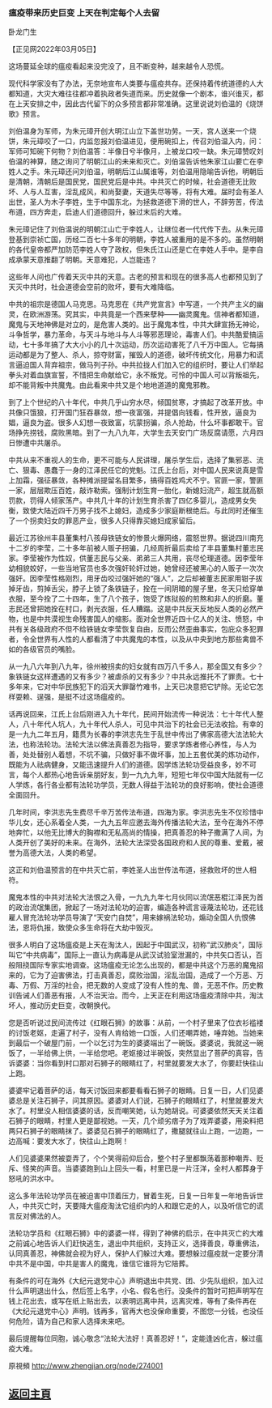 ### 瘟疫带来历史巨变 上天在判定每个人去留

卧龙门生

【正见网2022年03月05日】

这场蔓延全球的瘟疫看起来没完没了，且不断变种，越来越令人恐慌。

现代科学家没有了办法，无奈地宣布人类要与瘟疫共存。还保持着传统道德的人大都知道，大灾大难往往都冲着执政者失道而来。历史就像一个剧本，谁兴谁灭，都在上天安排之中，因此古代留下的众多预言都非常准确。这里说说刘伯温的《烧饼歌》预言。

刘伯温身为军师，为朱元璋开创大明江山立下盖世功劳。一天，宫人送来一个烧饼，朱元璋咬了一口，内监忽报刘伯温进见，便用碗扣上，传召刘伯温入内，问：军师可知碗下何物？刘伯温答：半像日兮半像月，上被龙口咬一缺。朱元璋赞叹刘伯温的神算，随之询问了明朝江山的未来和灭亡。刘伯温告诉他朱家江山要亡在李姓人之手。朱元璋还问刘伯温，明朝后江山属谁等，刘伯温用隐喻告诉他，明朝后是清朝，清朝后是国民党，国民党后是中共。中共灭亡的时候，社会道德无比败坏、人与人互害，淫乱成风，和尚娶妻，天道失尽等等，将有大难。届时会有圣人出世，圣人为木子李姓，生于中国东北，为拯救道德下滑的世人，不辞劳苦，传法布道，四方奔走，启迪人们道德回升，躲过末后的大难。

朱元璋记住了刘伯温说的明朝江山亡于李姓人，让继位者一代代传下去。从朱元璋登基到崇祯亡国，历经二百七十多年的明朝，李姓人被重用的是不多的。虽然明朝的各代皇帝都严加防范李姓人夺了政权，但朱氏江山还是亡在李姓人手中。是李自成承蒙天意推翻了明朝。天意难犯，人岂能违？

这些年人间也广传着天灭中共的天意。古老的预言和现在的很多高人也都预见到了天灭中共时，社会道德会空前的败坏，要有大难降临。

中共的祖宗是德国人马克思。马克思在《共产党宣言》中写道，一个共产主义的幽灵，在欧洲游荡。究其实，中共竟是一个西来孽种——幽灵魔鬼。信神者都知道，魔鬼与天地神佛是对立的，是危害人类的。出于魔鬼本性，中共大肆宣扬无神论，斗争哲学，暴力革命，与天斗与地斗与人斗等邪恶理论，毒害人们。中共酷爱搞运动，七十多年搞了大大小小的几十次运动，历次运动害死了八千万中国人。它每搞运动都是为了整人、杀人，掠夺财富，摧毁人的道德，破坏传统文化，用暴力和谎言逼迫国人背弃祖宗，做马列子孙。中共拉拢人们加入它的组织时，要让人们举起拳头对着血旗宣誓，不惜把生命献给它，永不叛党。可怜的中国人可以背叛祖先，却不能背叛中共魔鬼。由此看来中共又是个地地道道的魔鬼邪教。

到了上个世纪的八十年代，中共几乎山穷水尽，倾国贫寒，才搞起了改革开放。中共像只饿狼，打开国门狂吞暴敛，想一夜富强，并提倡向钱看，性开放，逼良为娼，逼良为盗。很多人幻想一夜致富，坑蒙拐骗，杀人抢劫，什么坏事都敢干。官场挣先捞钱，腐败黑暗。到了一九八九年，大学生去天安门广场反腐请愿，六月四日惨遭中共屠杀。

中共从来不重视人的生命，更不可能与人民讲理，屠杀学生后，选择了集邪恶、流亡、狠毒、愚蠢于一身的江泽民任它的党魁。江氏上台后，对中国人民来说真是雪上加霜，强征暴敛，各种摊派提留名目繁多，搞得百姓鸡犬不宁。官匪一家，警匪一家，层层欺压百姓，敲诈勒索。强制计划生育一胎化，新媳妇流产，超生就高额罚款，罚得人倾家荡产。中共几十年的计划生育杀害了四亿多婴儿，造成男女失衡，致使大陆近四千万男子找不上媳妇，造成多少家庭断根绝后。与此同时还催生了一个拐卖妇女的罪恶产业，很多人只得靠买媳妇成家留后。

最近江苏徐州丰县董集村八孩母铁链女的惨景火爆网络，震怒世界。据说四川南充十二岁的李莹，二十多年前被人贩子拐骗，几经周折最后卖给了丰县董集村董志民家。李莹被作为性奴，供董志民与父亲、弟弟三人共用，丧尽伦理道德。因李莹年幼相貌姣好，一些当地官员也多次强奸轮奸过她，她曾经还被黑心的人贩子一次次强奸。因李莹性格刚烈，用牙齿咬过强奸她的“强人”，之后却被董志民家用钳子拔掉牙齿，剪掉舌尖，脖子上锁了条铁链子，拴在一间阴暗的屋子里，冬天只给穿单衣服，至今拴了二十四年，生了八个孩子，饱受了炼狱般的煎熬和非人的折磨。董志民还曾把她拴在村口，剥光衣服，任人糟蹋。这是中共反天反地反人类的必然产物，也是中共漠视生命残害国人的缩影。面对全世界近四十亿人的关注、愤怒，中共有关各级政府不但不给铁链女李莹恢复自由，反而公然歪曲事实，包庇众多犯罪者，令全世界有人性的人都看清了中共魔鬼的本性，以及从中央到地方那些禽兽不如的各级官员的嘴脸。

从一九八六年到八九年，徐州被拐卖的妇女就有四万八千多人，那全国又有多少？象铁链女这样遭遇的又有多少？被虐杀的又有多少？中共永远推托不了罪责。七十多年来，它对中华民族犯下的滔天大罪罄竹难书，上天已决意把它铲除。无论它怎样耍赖、逞强，是挺不过这场瘟疫的。

话再说回来，江氏上台后刚进入九十年代，民间开始流传一种说法：七十年代人整人，八十年代人坑人，九十年代人杀人，可见中共治下的社会已无法收拾。有幸的是一九九二年五月，籍贯为长春的李洪志先生于乱世中传出了佛家高德大法法轮大法，也称法轮功。法轮大法以佛法真善忍为指导，要求学炼者修心养性，与人为善，处处替别人着想，不坑不骗，只做好事不做坏事，加上五套优美的炼功动作，既能为人祛病健身，又能迅速提升人们的道德。因学炼法轮功受益良多，妙不可言，每个人都热心地告诉亲朋好友，到一九九九年，短短七年仅中国大陆就有一亿人学炼，各行各业都有法轮功学员，无数人得益于法轮功的良好影响，使社会道德全面回升。

几年时间，李洪志先生费尽千辛万苦传法布道，四海为家。李洪志先生不仅珍惜中华儿女，还心系着全人类，一九九五年应邀去海外传播法轮大法，至今在海外不停地奔忙，以他无比博大的胸襟和无私高尚的情操，把真善忍的种子撒满了人间，为人类开创了美好的未来。在海外，法轮大法深受各国政府和人民的尊重、爱戴，被誉为高德大法，人类的希望。

这正和刘伯温预言的在中共灭亡前，李姓圣人出世传法布道，拯救败坏的世人相符。

魔鬼本性的中共对法轮大法恨之入骨，一九九九年七月伙同以流氓恶棍江泽民为首的政治流氓集团，掀起了一场对法轮功的迫害，编造各种谎言诬蔑法轮功，还花钱雇人冒充法轮功学员导演了“天安门自焚”，用来嫁祸法轮功，煽动全国人仇恨佛法，恩将仇报，致使众多生命将在大劫中毁灭。

很多人明白了这场瘟疫是上天在淘汰人，因起于中国武汉，初称“武汉肺炎”，国际叫它“中共病毒”，国际上一直认为病毒是从武汉试验室泄漏的，中共矢口否认，百般阻挠国际专家实地调查。这场瘟疫无论怎么出现的，都是中共这个万恶的魔鬼招来的，它为了迫害佛法，打击真善忍，腐败治国，淫乱治国，造成了一个万恶、万毒、万假、万淫的社会，把无数的人变成了没有人性的鬼、兽，无恶不作。历史教训告诫人们善恶有报，人不治天治。而今，上天正在利用这场瘟疫清除中共，淘汰坏人，推动历史巨变，改朝换代。

您是否听说过民间流传过《红眼石狮》的故事：从前，一个村子里来了位衣衫褴褛的讨饭老妪，走遍了村子，没有人肯给她一口饭，人们还嘲弄她，唾弃她。当她来到最后一个破屋门前，一个以乞讨为生的婆婆端出了一碗饭。婆婆说，我就这一碗饭了，一半给佛上供，一半给您吧。老妪接过半碗饭，突然显出了菩萨的真容，告诉婆婆：当你看到村口那对石狮子的眼睛红了，村里就要发大水了，你要赶快往山上跑。

婆婆牢记着菩萨的话，每天讨饭回来都要看看石狮子的眼睛。日复一日，人们见婆婆总是关注石狮子，问其原因。婆婆对人们说，石狮子的眼睛红了，村里就要发大水了。村里没人相信婆婆的话，反而嘲笑她，认为她胡说。可婆婆依然天天关注着石狮子的眼睛，村里人更是鄙视她。一天，几个顽劣痞子为了戏弄婆婆，用染料把两只石狮子的眼睛抹了。婆婆见石狮子的眼睛红了，撒腿就往山上跑，一边跑，一边高喊：要发大水了，快往山上跑啊！

人们见婆婆果然被耍弄了，个个笑得前仰后合，整个村子里都飘荡着那种嘲弄、贬斥、怪笑的声音。当婆婆跑到山上回头一看，村里已是一片汪洋，全村人都葬身于怒吼的洪水中。

这么多年法轮功学员在被迫害中顶着压力，冒着生死，日复一日年复一年地告诉世人，中共灭亡时，天要降大瘟疫淘汰它组织内的人和跟它走的人，以及听信它的谎言反对佛法的人。

法轮功学员和《红眼石狮》中的婆婆一样，得到了神佛的启示，在中共灭亡的大难之前诚心地告诉人们赶快逃生，退出中共组织，支持正义，选择善良，尊重佛法，认同真善忍，神佛就会视为好人，保护人们躲过大难。要想躲过瘟疫就一定要分清中共不是中国，中共是害人的魔鬼，谁信它谁将为它陪葬。

有条件的可在海外《大纪元退党中心》声明退出中共党、团、少先队组织，加入过什么声明退出什么，然后签上名字，小名、假名也行。没条件的暂时可把声明写在钱上花出去，或写在纸上贴出去，以表明远离中共，远离灾难，等有了条件再在《大纪元退党中心》声明。钱再多，官再大也没保命重要，不图您一分钱，也没任何危险，请为自己和家人选择未来吧。

最后提醒每位同胞，诚心敬念“法轮大法好！真善忍好！”，定能逢凶化吉，躲过瘟疫大难。

原視頻 http://www.zhengjian.org/node/274001

## [返回主頁](https://git.io/Js3EY)
